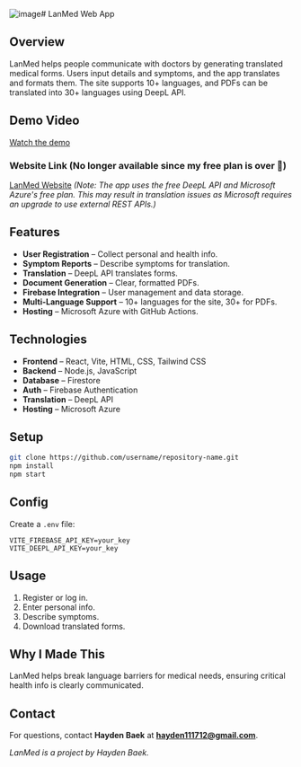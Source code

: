 ![image](https://github.com/user-attachments/assets/85537ad7-d8ad-434f-9390-e8d191f53b3b)# LanMed Web App

## Overview
LanMed helps people communicate with doctors by generating translated medical forms. Users input details and symptoms, and the app translates and formats them. The site supports 10+ languages, and PDFs can be translated into 30+ languages using DeepL API.

## Demo Video
[Watch the demo](https://www.youtube.com/watch?v=wMBsw8J_37M)

### Website Link (No longer available since my free plan is over 🫤)
[LanMed Website](https://lanmed3-grfhbrbffrhfhwg2.canadacentral-01.azurewebsites.net)  *(Note: The app uses the free DeepL API and Microsoft Azure's free plan. This may result in translation issues as Microsoft requires an upgrade to use external REST APIs.)*

## Features
- **User Registration** – Collect personal and health info.
- **Symptom Reports** – Describe symptoms for translation.
- **Translation** – DeepL API translates forms.
- **Document Generation** – Clear, formatted PDFs.
- **Firebase Integration** – User management and data storage.
- **Multi-Language Support** – 10+ languages for the site, 30+ for PDFs.
- **Hosting** – Microsoft Azure with GitHub Actions.

## Technologies
- **Frontend** – React, Vite, HTML, CSS, Tailwind CSS
- **Backend** – Node.js, JavaScript
- **Database** – Firestore
- **Auth** – Firebase Authentication
- **Translation** – DeepL API
- **Hosting** – Microsoft Azure

## Setup
```bash
git clone https://github.com/username/repository-name.git
npm install
npm start
```

## Config
Create a `.env` file:
```env
VITE_FIREBASE_API_KEY=your_key
VITE_DEEPL_API_KEY=your_key
```

## Usage
1. Register or log in.
2. Enter personal info.
3. Describe symptoms.
4. Download translated forms.

## Why I Made This
LanMed helps break language barriers for medical needs, ensuring critical health info is clearly communicated.

## Contact
For questions, contact **Hayden Baek** at **hayden111712@gmail.com**.

*LanMed is a project by Hayden Baek.*

